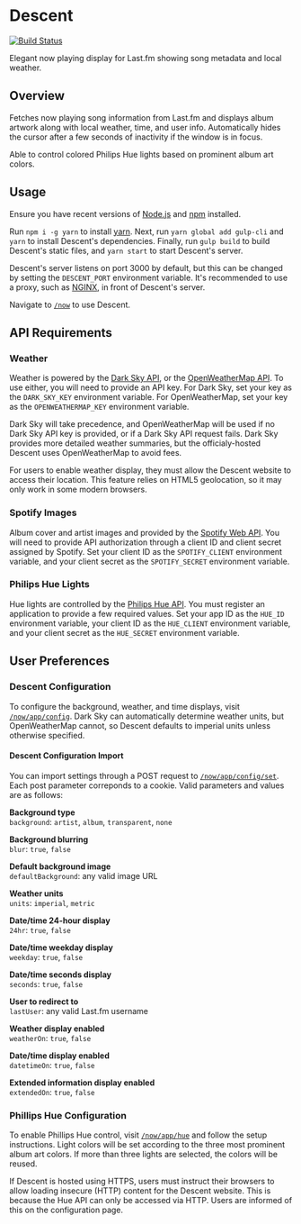 # Descent

[![Build Status](https://travis-ci.com/JasonPuglisi/descent.svg?branch=master)](https://travis-ci.com/JasonPuglisi/descent)

Elegant now playing display for Last.fm showing song metadata and local weather.

## Overview

Fetches now playing song information from Last.fm and displays album artwork
along with local weather, time, and user info. Automatically hides the cursor
after a few seconds of inactivity if the window is in focus.

Able to control colored Philips Hue lights based on prominent album art colors.

## Usage

Ensure you have recent versions of [Node.js](https://nodejs.org/en/) and
[npm](https://www.npmjs.com/) installed. 

Run `npm i -g yarn` to install [yarn](https://yarnpkg.com/en/). Next, run
`yarn global add gulp-cli` and `yarn` to install Descent's dependencies.
Finally, run `gulp build` to build Descent's static files, and `yarn start` to
start Descent's server.

Descent's server listens on port 3000 by default, but this can be changed by
setting the `DESCENT_PORT` environment variable. It's recommended to use a
proxy, such as [NGINX](https://www.nginx.com/), in front of Descent's server.

Navigate to [`/now`](https://descent.live/now) to use Descent.

## API Requirements

### Weather

Weather is powered by the [Dark Sky API](https://darksky.net/dev/), or the
[OpenWeatherMap API](https://openweathermap.org/api). To use either, you will
need to provide an API key. For Dark Sky, set your key as the `DARK_SKY_KEY`
environment variable. For OpenWeatherMap, set your key as the
`OPENWEATHERMAP_KEY` environment variable.

Dark Sky will take precedence, and OpenWeatherMap will be used if no Dark Sky
API key is provided, or if a Dark Sky API request fails. Dark Sky provides more
detailed weather summaries, but the officialy-hosted Descent uses
OpenWeatherMap to avoid fees.

For users to enable weather display, they must allow the Descent website to
access their location. This feature relies on HTML5 geolocation, so it may only
work in some modern browsers.

### Spotify Images

Album cover and artist images and provided by the
[Spotify Web API](https://beta.developer.spotify.com/documentation/web-api/).
You will need to provide API authorization through a client ID and client
secret assigned by Spotify. Set your client ID as the `SPOTIFY_CLIENT`
environment variable, and your client secret as the `SPOTIFY_SECRET`
environment variable.

### Philips Hue Lights

Hue lights are controlled by the
[Philips Hue API](https://developers.meethue.com/). You must register an
application to provide a few required values. Set your app ID as the `HUE_ID`
environment variable, your client ID as the `HUE_CLIENT` environment variable,
and your client secret as the `HUE_SECRET` environment variable.

## User Preferences

### Descent Configuration

To configure the background, weather, and time displays, visit
[`/now/app/config`](https://descent.live/now/app/config). Dark Sky can
automatically determine weather units, but OpenWeatherMap cannot, so Descent
defaults to imperial units unless otherwise specified.

#### Descent Configuration Import

You can import settings through a POST request to
[`/now/app/config/set`](https://descent.live/now/app/config/set). Each post
parameter correponds to a cookie. Valid parameters and values are as follows:

**Background type**  
`background`: `artist`, `album`, `transparent`, `none`

**Background blurring**  
`blur`: `true`, `false`

**Default background image**  
`defaultBackground`: any valid image URL

**Weather units**  
`units`: `imperial`, `metric`

**Date/time 24-hour display**  
`24hr`: `true`, `false`

**Date/time weekday display**  
`weekday`: `true`, `false`

**Date/time seconds display**  
`seconds`: `true`, `false`

**User to redirect to**  
`lastUser`: any valid Last.fm username

**Weather display enabled**  
`weatherOn`: `true`, `false`

**Date/time display enabled**  
`datetimeOn`: `true`, `false`

**Extended information display enabled**  
`extendedOn`: `true`, `false`

### Phillips Hue Configuration

To enable Phillips Hue control, visit
[`/now/app/hue`](https://descent.live/now/app/hue) and follow the setup
instructions. Light colors will be set according to the three most prominent
album art colors. If more than three lights are selected, the colors will be
reused.

If Descent is hosted using HTTPS, users must instruct their browsers to allow
loading insecure (HTTP) content for the Descent website. This is because the
Hue API can only be accessed via HTTP. Users are informed of this on the
configuration page.
